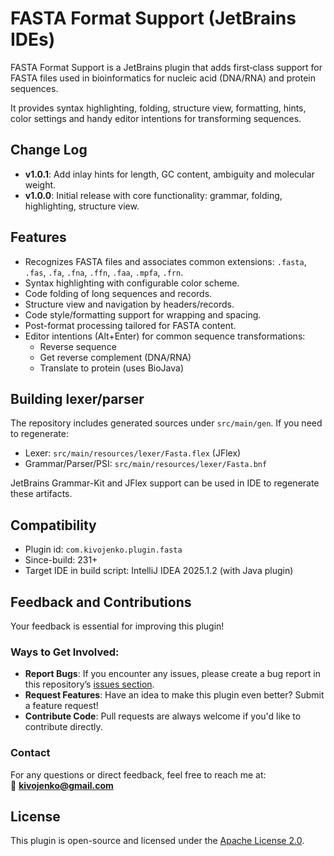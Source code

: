 # FASTA Format Support (JetBrains IDEs)

FASTA Format Support is a JetBrains plugin that adds first‑class support for FASTA files used in bioinformatics for nucleic acid (DNA/RNA) and protein sequences.

It provides syntax highlighting, folding, structure view, formatting, hints, color settings and handy editor intentions for transforming sequences.

## Change Log

- **v1.0.1**: Add inlay hints for length, GC content, ambiguity and molecular weight.
- **v1.0.0**: Initial release with core functionality: grammar, folding, highlighting, structure view.

## Features

- Recognizes FASTA files and associates common extensions: `.fasta`, `.fas`, `.fa`, `.fna`, `.ffn`, `.faa`, `.mpfa`, `.frn`.
- Syntax highlighting with configurable color scheme.
- Code folding of long sequences and records.
- Structure view and navigation by headers/records.
- Code style/formatting support for wrapping and spacing.
- Post-format processing tailored for FASTA content.
- Editor intentions (Alt+Enter) for common sequence transformations:
    - Reverse sequence
    - Get reverse complement (DNA/RNA)
    - Translate to protein (uses BioJava)

## Building lexer/parser

The repository includes generated sources under `src/main/gen`. If you need to regenerate:

- Lexer: `src/main/resources/lexer/Fasta.flex` (JFlex)
- Grammar/Parser/PSI: `src/main/resources/lexer/Fasta.bnf`

JetBrains Grammar-Kit and JFlex support can be used in IDE to regenerate these artifacts.

## Compatibility

- Plugin id: `com.kivojenko.plugin.fasta`
- Since-build: 231+
- Target IDE in build script: IntelliJ IDEA 2025.1.2 (with Java plugin)

## Feedback and Contributions

Your feedback is essential for improving this plugin!

### Ways to Get Involved:

- **Report Bugs**: If you encounter any issues, please create a bug report in this repository’s [issues section](#).
- **Request Features**: Have an idea to make this plugin even better? Submit a feature request!
- **Contribute Code**: Pull requests are always welcome if you'd like to contribute directly.

### Contact

For any questions or direct feedback, feel free to reach me at:  
📧 **kivojenko@gmail.com**

## License

This plugin is open-source and licensed under the [Apache License 2.0](LICENSE).
